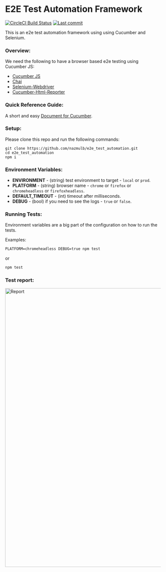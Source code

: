 # E2E Test Automation Framework 

[![CircleCI Build Status](https://badgen.net/circleci/github/nazmulb/e2e_test_automation)](https://circleci.com/gh/nazmulb/e2e_test_automation)
[![Last commit](https://badgen.net/github/last-commit/nazmulb/e2e_test_automation)](https://github.com/nazmulb/e2e_test_automation)

This is an e2e test automation framework using using Cucumber and Selenium.

### Overview:

We need the following to have a browser based e2e testing using Cucumber JS:

- <a href="https://github.com/cucumber/cucumber-js">Cucumber JS</a>
- <a href="https://www.npmjs.com/package/chai">Chai</a>
- <a href="https://docs.seleniumhq.org/docs/03_webdriver.jsp#setting-up-a-selenium-webdriver-project">Selenium-Webdriver</a>
- <a href="https://www.npmjs.com/package/cucumber-html-reporter">Cucumber-Html-Reporter</a>

### Quick Reference Guide:

A short and easy <a href="https://github.com/nazmulb/cucumber">Document for Cucumber</a>.

### Setup:

Please clone this repo and run the following commands:

```
git clone https://github.com/nazmulb/e2e_test_automation.git
cd e2e_test_automation
npm i
```

### Environment Variables:

- **ENVIRONMENT** - (string) test environment to target - `local` or `prod`.
- **PLATFORM** - (string) browser name - `chrome` or `firefox` or `chromeheadless` or `firefoxheadless`.
- **DEFAULT_TIMEOUT** - (int) timeout after milliseconds.
- **DEBUG** - (bool) if you need to see the logs - `true` or `false`.

### Running Tests:

Environment variables are a big part of the configuration on how to run the tests.

Examples:

```cmd
PLATFORM=chromeheadless DEBUG=true npm test
```

or

```cmd
npm test
```

### Test report:

<img alt="Report" src="https://raw.githubusercontent.com/nazmulb/cucumber/master/images/report.png" width="900px" />